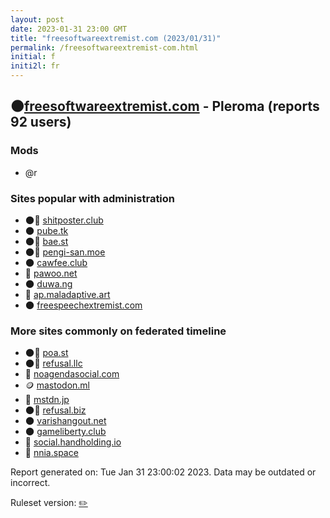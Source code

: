 ```yaml
---
layout: post
date: 2023-01-31 23:00 GMT
title: "freesoftwareextremist.com (2023/01/31)"
permalink: /freesoftwareextremist-com.html
initial: f
initi2l: fr
---
```


## 🌑[freesoftwareextremist.com](https://freesoftwareextremist.com) - Pleroma (reports 92 users)

### Mods
 * @r

### Sites popular with administration

* 🌑🧸 [shitposter.club](/shitposter-club.html)
* 🌑 [pube.tk](/pube-tk.html)
* 🌑🧸 [bae.st](/bae-st.html)
* 🌑🧸 [pengi-san.moe](/pengi-san-moe.html)
* 🌑 [cawfee.club](/cawfee-club.html)
* 🧸 [pawoo.net](/pawoo-net.html)
* 🌑 [duwa.ng](/duwa-ng.html)
* 🐘 [ap.maladaptive.art](/ap-maladaptive-art.html)
* 🌑 [freespeechextremist.com](/freespeechextremist-com.html)

### More sites commonly on federated timeline

* 🌑🧸 [poa.st](/poa-st.html)
* 🌑🧸 [refusal.llc](/refusal-llc.html)
* 💉 [noagendasocial.com](/noagendasocial-com.html)
* 🪙 [mastodon.ml](/mastodon-ml.html)
* 🧸 [mstdn.jp](/mstdn-jp.html)
* 🌑🧸 [refusal.biz](/refusal-biz.html)
* 🌑 [varishangout.net](/varishangout-net.html)
* 🌑 [gameliberty.club](/gameliberty-club.html)
* 🐘 [social.handholding.io](/social-handholding-io.html)
* 🧸 [nnia.space](/nnia-space.html)

Report generated on: Tue Jan 31 23:00:02 2023. Data may be outdated or incorrect.

Ruleset version: [✏️](/version-pencil)
